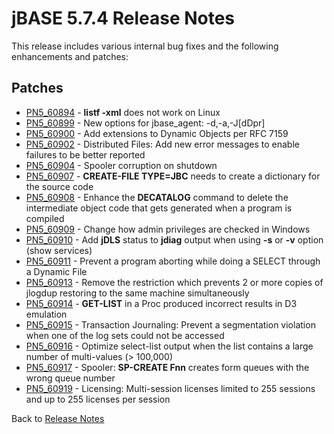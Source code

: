 # jBASE 5.7.4 Release Notes

<PageHeader />

This release includes various internal bug fixes and the following enhancements and patches:

## Patches

- [PN5\_60894](./../pn5_60894/README.md) - **listf -xml** does not work on Linux
- [PN5\_60899](./../pn5_60899/README.md) - New options for jbase\_agent: -d,-a,-J[dDpr]
- [PN5\_60900](./../pn5_60900/README.md) - Add extensions to Dynamic Objects per RFC 7159
- [PN5\_60902](./../pn5_60902/README.md) - Distributed Files: Add new error messages to enable failures to be better reported
- [PN5\_60904](./../pn5_60904/README.md) - Spooler corruption on shutdown
- [PN5\_60907](./../pn5_60907/README.md) - **CREATE-FILE TYPE=JBC** needs to create a dictionary for the source code
- [PN5\_60908](./../pn5_60908/README.md) - Enhance the **DECATALOG** command to delete the intermediate object code that gets generated when a program is compiled
- [PN5\_60909](./../pn5_60909/README.md) - Change how admin privileges are checked in Windows
- [PN5\_60910](./../pn5_60910/README.md) - Add **jDLS** status to **jdiag** output when using **-s** or **-v** option (show services)
- [PN5\_60911](./../pn5_60911/README.md) - Prevent a program aborting while doing a SELECT through a Dynamic File
- [PN5\_60913](./../pn5_60913/README.md) - Remove the restriction which prevents 2 or more copies of jlogdup restoring to the same machine simultaneously
- [PN5\_60914](./../pn5_60914/README.md) - **GET-LIST** in a Proc produced incorrect results in D3 emulation
- [PN5\_60915](./../pn5_60915/README.md) - Transaction Journaling: Prevent a segmentation violation when one of the log sets could not be accessed
- [PN5\_60916](./../pn5_60916/README.md) - Optimize select-list output when the list contains a large number of multi-values (&gt; 100,000)
- [PN5\_60917](./../pn5_60917/README.md) - Spooler: **SP-CREATE Fnn** creates form queues with the wrong queue number
- [PN5\_60919](./../pn5_60919/README.md) - Licensing: Multi-session licenses limited to 255 sessions and up to 255 licenses per session

Back to [Release Notes](./../../releasenotes/../README.md)

<PageFooter />
